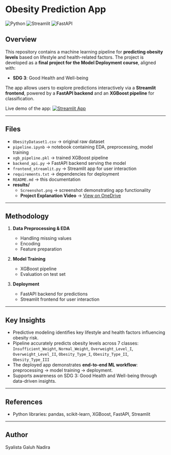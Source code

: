 # Obesity Prediction App

![Python](https://img.shields.io/badge/language-Python-blue)
![Streamlit](https://img.shields.io/badge/frontend-Streamlit-brightgreen)
![FastAPI](https://img.shields.io/badge/backend-FastAPI-lightgrey)

## Overview
This repository contains a machine learning pipeline for **predicting obesity levels** based on lifestyle and health-related factors.
The project is developed as a **final project for the Model Deployment course**, aligned with:
- **SDG 3**: Good Health and Well-being

The app allows users to explore predictions interactively via a **Streamlit frontend**, powered by a **FastAPI backend** and an **XGBoost pipeline** for classification.

Live demo of the app: 
[![Streamlit App](https://static.streamlit.io/badges/streamlit_badge_black_white.svg)](https://2702346361uas.streamlit.app/)

---

## Files
- `ObesityDataset1.csv` → original raw dataset
- `pipeline.ipynb` → notebook containing EDA, preprocessing, model training
- `xgb_pipeline.pkl` → trained XGBoost pipeline
- `backend_api.py` → FastAPI backend serving the model
- `frontend_streamlit.py` → Streamlit app for user interaction
- `requirements.txt` → dependencies for deployment
- `README.md` → this documentation
- **results/**
  - `Screenshot.png` → screenshot demonstrating app functionality  
  - **Project Explanation Video** → [View on OneDrive](https://binusianorg-my.sharepoint.com/personal/syalista_nadira_binus_ac_id/_layouts/15/guestaccess.aspx?share=ESnR3_ESYwdBuOSiHPoAnfQB3WXK4tM9T6ctKLHiKMfd-Q&e=jF1cjC)

---

## Methodology  
1. **Data Preprocessing & EDA**
   - Handling missing values
   - Encoding
   - Feature preparation

2. **Model Training**
   - XGBoost pipeline
   - Evaluation on test set

3. **Deployment**
   - FastAPI backend for predictions
   - Streamlit frontend for user interaction

---

## Key Insights
- Predictive modeling identifies key lifestyle and health factors influencing obesity risk.
- Pipeline accurately predicts obesity levels across 7 classes: `Insufficient_Weight`, `Normal_Weight`, `Overweight_Level_I`, `Overweight_Level_II`, `Obesity_Type_I`, `Obesity_Type_II`, `Obesity_Type_III`
- The deployed app demonstrates **end-to-end ML workflow**: preprocessing → model training → deployment.
- Supports awareness on SDG 3: Good Health and Well-being through data-driven insights.

---

## References
- Python libraries: pandas, scikit-learn, XGBoost, FastAPI, Streamlit

---

## Author
Syalista Galuh Nadira

